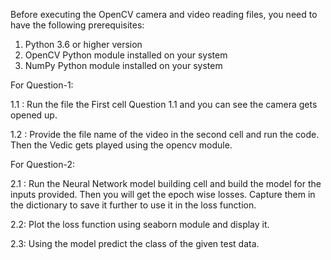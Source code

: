 Before executing the OpenCV camera and video reading files, you need to have the following prerequisites:

1. Python 3.6 or higher version
2. OpenCV Python module installed on your system
3. NumPy Python module installed on your system

For Question-1:

1.1 : Run the file the First cell Question 1.1 and you can see the camera gets opened up.

1.2 :  Provide the file name of the video in the second cell and run the code. Then the Vedic gets played using the opencv module.

For Question-2:

2.1 : Run the Neural Network model building cell and build the model for the inputs provided. Then you will get the epoch wise losses. Capture them in the dictionary to save it further to use it in the loss function.

2.2: Plot the loss function using seaborn module and display it.

2.3: Using the model predict the class of the given test data.
